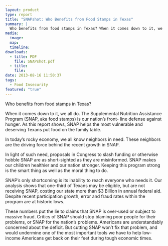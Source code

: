 ```yaml
---
layout: product
type: report
title: "SNAPshot: Who Benefits from Food Stamps in Texas"
summary: |
  Who benefits from food stamps in Texas? When it comes down to it, we all do. The Supplemental Nutrition Assistance Program (SNAP, aka food stamps) is our nation’s front- line defense against hunger.
media:
  image:
  map:
  timeline:
downloads: 
  - title: PDF
    file: SNAPshot.pdf
  - title:
    file: 
date: 2013-08-16 11:50:37
tags: 
  - Food Insecurity
featured: "true"
---
```

Who benefits from food stamps in Texas?

When it comes down to it, we all do. The Supplemental Nutrition Assistance Program (SNAP, aka food stamps) is our nation’s front- line defense against hunger. As this report shows, SNAP helps the most vulnerable and deserving Texans put food on the family table.

In today’s rocky economy, we all know neighbors in need. These neighbors are the driving force behind the recent growth in SNAP.

In light of such need, proposals in Congress to slash funding or otherwise hobble SNAP are as short-sighted as they are misinformed. SNAP makes our children healthier and our nation stronger. Keeping this program strong is the smart thing as well as the moral thing to do.

SNAP’s only shortcoming is its inability to reach everyone who needs it. Our analysis shows that one-third of Texans may be eligible, but are not receiving SNAP, costing our state more than $3 Billion in annual federal aid. Despite recent participation growth, error and fraud rates within the program are at historic lows.

These numbers put the lie to claims that SNAP is over-used or subject to massive fraud. Critics of SNAP should stop blaming poor people for their problems, or SNAP for the nation’s problems. Americans are understandably concerned about the deficit. But cutting SNAP won’t fix that problem, and would undermine one of the most important tools we have to help low-income Americans get back on their feet during tough economic times.
